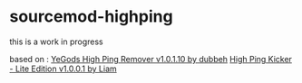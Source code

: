 # sourcemod-highping
this is a work in progress

based on : 
[YeGods High Ping Remover v1.0.1.10 by dubbeh](https://forums.alliedmods.net/showthread.php?t=57944)
[High Ping Kicker - Lite Edition v1.0.0.1 by Liam](https://forums.alliedmods.net/showthread.php?p=701420?p=701420)
